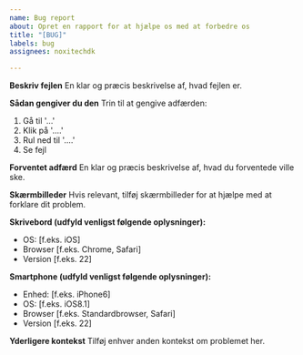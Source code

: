 ```yaml
---
name: Bug report
about: Opret en rapport for at hjælpe os med at forbedre os
title: "[BUG]"
labels: bug
assignees: noxitechdk

---
```


**Beskriv fejlen**
En klar og præcis beskrivelse af, hvad fejlen er.

**Sådan gengiver du den**
Trin til at gengive adfærden:
1. Gå til '...'
2. Klik på '....'
3. Rul ned til '....'
4. Se fejl

**Forventet adfærd**
En klar og præcis beskrivelse af, hvad du forventede ville ske.

**Skærmbilleder**
Hvis relevant, tilføj skærmbilleder for at hjælpe med at forklare dit problem.

**Skrivebord (udfyld venligst følgende oplysninger):**
- OS: [f.eks. iOS]
- Browser [f.eks. Chrome, Safari]
- Version [f.eks. 22]

**Smartphone (udfyld venligst følgende oplysninger):**
- Enhed: [f.eks. iPhone6]
- OS: [f.eks. iOS8.1]
- Browser [f.eks. Standardbrowser, Safari]
- Version [f.eks. 22]

**Yderligere kontekst**
Tilføj enhver anden kontekst om problemet her.
